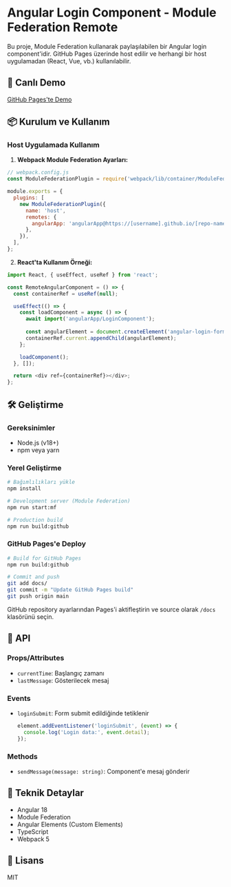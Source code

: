 # Angular Login Component - Module Federation Remote

Bu proje, Module Federation kullanarak paylaşılabilen bir Angular login component'idir. GitHub Pages üzerinde host edilir ve herhangi bir host uygulamadan (React, Vue, vb.) kullanılabilir.

## 🚀 Canlı Demo

[GitHub Pages'te Demo](https://[username].github.io/[repo-name]/)

## 📦 Kurulum ve Kullanım

### Host Uygulamada Kullanım

1. **Webpack Module Federation Ayarları:**

```javascript
// webpack.config.js
const ModuleFederationPlugin = require('webpack/lib/container/ModuleFederationPlugin');

module.exports = {
  plugins: [
    new ModuleFederationPlugin({
      name: 'host',
      remotes: {
        angularApp: 'angularApp@https://[username].github.io/[repo-name]/remoteEntry.js',
      },
    }),
  ],
};
```

2. **React'ta Kullanım Örneği:**

```javascript
import React, { useEffect, useRef } from 'react';

const RemoteAngularComponent = () => {
  const containerRef = useRef(null);

  useEffect(() => {
    const loadComponent = async () => {
      await import('angularApp/LoginComponent');
      
      const angularElement = document.createElement('angular-login-form');
      containerRef.current.appendChild(angularElement);
    };

    loadComponent();
  }, []);

  return <div ref={containerRef}></div>;
};
```

## 🛠️ Geliştirme

### Gereksinimler

- Node.js (v18+)
- npm veya yarn

### Yerel Geliştirme

```bash
# Bağımlılıkları yükle
npm install

# Development server (Module Federation)
npm run start:mf

# Production build
npm run build:github
```

### GitHub Pages'e Deploy

```bash
# Build for GitHub Pages
npm run build:github

# Commit and push
git add docs/
git commit -m "Update GitHub Pages build"
git push origin main
```

GitHub repository ayarlarından Pages'i aktifleştirin ve source olarak `/docs` klasörünü seçin.

## 📝 API

### Props/Attributes

- `currentTime`: Başlangıç zamanı
- `lastMessage`: Gösterilecek mesaj

### Events

- `loginSubmit`: Form submit edildiğinde tetiklenir
  ```javascript
  element.addEventListener('loginSubmit', (event) => {
    console.log('Login data:', event.detail);
  });
  ```

### Methods

- `sendMessage(message: string)`: Component'e mesaj gönderir

## 🔧 Teknik Detaylar

- Angular 18
- Module Federation
- Angular Elements (Custom Elements)
- TypeScript
- Webpack 5

## 📄 Lisans

MIT
